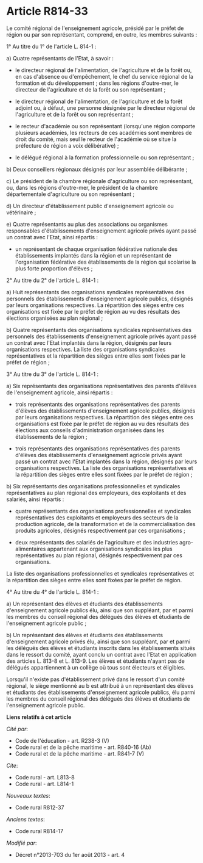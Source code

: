 # Article R814-33

Le comité régional de l'enseignement agricole, présidé par le préfet de région ou par son représentant, comprend, en outre,
les membres suivants : 

1° Au titre du 1° de l'article L. 814-1 : 

a) Quatre représentants de l'Etat, à savoir :

- le directeur régional de l'alimentation, de l'agriculture et de la forêt ou, en cas d'absence ou d'empêchement, le chef du
service régional de la formation et du développement ; dans les régions d'outre-mer, le directeur de l'agriculture et de la
forêt ou son représentant ;

- le directeur régional de l'alimentation, de l'agriculture et de la forêt adjoint ou, à défaut, une personne désignée par le
directeur régional de l'agriculture et de la forêt ou son représentant ; 

- le recteur d'académie ou son représentant (lorsqu'une région comporte plusieurs académies, les recteurs de ces académies
sont membres de droit du comité, mais seul le recteur de l'académie où se situe la préfecture de région a voix
délibérative) ;

- le délégué régional à la formation professionnelle ou son représentant ; 

b) Deux conseillers régionaux désignés par leur assemblée délibérante ; 

c) Le président de la chambre régionale d'agriculture ou son représentant, ou, dans les régions d'outre-mer, le président de
la chambre départementale d'agriculture ou son représentant ; 

d) Un directeur d'établissement public d'enseignement agricole ou vétérinaire ; 

e) Quatre représentants au plus des associations ou organismes responsables d'établissements d'enseignement agricole privés
ayant passé un contrat avec l'Etat, ainsi répartis :

- un représentant de chaque organisation fédérative nationale des établissements implantés dans la région et un représentant
de l'organisation fédérative des établissements de la région qui scolarise la plus forte proportion d'élèves ; 

2° Au titre du 2° de l'article L. 814-1 : 

a) Huit représentants des organisations syndicales représentatives des personnels des établissements d'enseignement agricole
publics, désignés par leurs organisations respectives. La répartition des sièges entre ces organisations est fixée par le
préfet de région au vu des résultats des élections organisées au plan régional ; 

b) Quatre représentants des organisations syndicales représentatives des personnels des établissements d'enseignement
agricole privés ayant passé un contrat avec l'Etat implantés dans la région, désignés par leurs organisations respectives. La
liste des organisations syndicales représentatives et la répartition des sièges entre elles sont fixées par le préfet de
région ; 

3° Au titre du 3° de l'article L. 814-1 : 

a) Six représentants des organisations représentatives des parents d'élèves de l'enseignement agricole, ainsi répartis :

- trois représentants des organisations représentatives des parents d'élèves des établissements d'enseignement agricole
publics, désignés par leurs organisations respectives. La répartition des sièges entre ces organisations est fixée par le
préfet de région au vu des résultats des élections aux conseils d'administration organisées dans les établissements de la
région ;

- trois représentants des organisations représentatives des parents d'élèves des établissements d'enseignement agricole
privés ayant passé un contrat avec l'Etat implantés dans la région, désignés par leurs organisations respectives. La liste
des organisations représentatives et la répartition des sièges entre elles sont fixées par le préfet de région ; 

b) Six représentants des organisations professionnelles et syndicales représentatives au plan régional des employeurs, des
exploitants et des salariés, ainsi répartis :

- quatre représentants des organisations professionnelles et syndicales représentatives des exploitants et employeurs des
secteurs de la production agricole, de la transformation et de la commercialisation des produits agricoles, désignés
respectivement par ces organisations ;

- deux représentants des salariés de l'agriculture et des industries agro-alimentaires appartenant aux organisations
syndicales les plus représentatives au plan régional, désignés respectivement par ces organisations. 

La liste des organisations professionnelles et syndicales représentatives et la répartition des sièges entre elles sont
fixées par le préfet de région. 

4° Au titre du 4° de l'article L. 814-1 : 

a) Un représentant des élèves et étudiants des établissements d'enseignement agricole publics élu, ainsi que son suppléant,
par et parmi les membres du conseil régional des délégués des élèves et étudiants de l'enseignement agricole public ; 

b) Un représentant des élèves et étudiants des établissements d'enseignement agricole privés élu, ainsi que son suppléant,
par et parmi les délégués des élèves et étudiants inscrits dans les établissements situés dans le ressort du comité, ayant
conclu un contrat avec l'Etat en application des articles L. 813-8 et L. 813-9. Les élèves et étudiants n'ayant pas de
délégués appartiennent à un collège où tous sont électeurs et éligibles. 

Lorsqu'il n'existe pas d'établissement privé dans le ressort d'un comité régional, le siège mentionné au b est attribué à un
représentant des élèves et étudiants des établissements d'enseignement agricole publics, élu parmi les membres du conseil
régional des délégués des élèves et étudiants de l'enseignement agricole public.

**Liens relatifs à cet article**

_Cité par_:

  - Code de l'éducation - art. R238-3 (V)
  - Code rural et de la pêche maritime - art. R840-16 (Ab)
  - Code rural et de la pêche maritime - art. R841-7 (V)

_Cite_:

  - Code rural - art. L813-8
  - Code rural - art. L814-1

_Nouveaux textes_:

  - Code rural R812-37

_Anciens textes_:

  - Code rural R814-17

_Modifié par_:

  - Décret n°2013-703 du 1er août 2013 - art. 4
